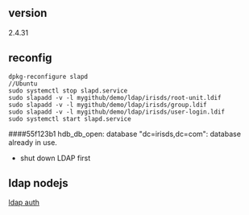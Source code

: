 ## version
2.4.31



##  reconfig

	dpkg-reconfigure slapd    
	//Ubuntu  
	sudo systemctl stop slapd.service
	sudo slapadd -v -l mygithub/demo/ldap/irisds/root-unit.ldif 
	sudo slapadd -v -l mygithub/demo/ldap/irisds/group.ldif 
	sudo slapadd -v -l mygithub/demo/ldap/irisds/user-login.ldif 
	sudo systemctl start slapd.service
                           

####55f123b1 hdb_db_open: database "dc=irisds,dc=com": database already in use.

*	shut down LDAP first

## ldap nodejs

[ldap auth](http://stackoverflow.com/questions/17795007/node-js-ldap-auth-user)




